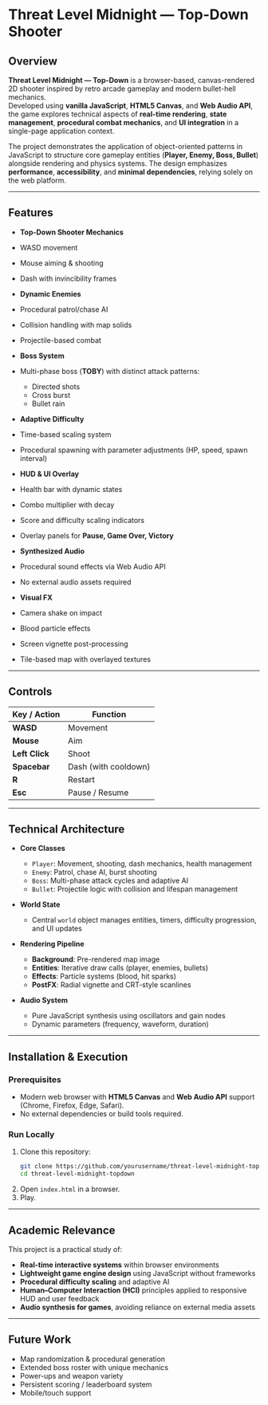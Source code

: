 # Threat Level Midnight — Top-Down Shooter

## Overview  
**Threat Level Midnight — Top-Down** is a browser-based, canvas-rendered 2D shooter inspired by retro arcade gameplay and modern bullet-hell mechanics.  
Developed using **vanilla JavaScript**, **HTML5 Canvas**, and **Web Audio API**, the game explores technical aspects of **real-time rendering**, **state management**, **procedural combat mechanics**, and **UI integration** in a single-page application context.

The project demonstrates the application of object-oriented patterns in JavaScript to structure core gameplay entities (**Player, Enemy, Boss, Bullet**) alongside rendering and physics systems. The design emphasizes **performance**, **accessibility**, and **minimal dependencies**, relying solely on the web platform.

---

## Features  

-  **Top-Down Shooter Mechanics**  
  - WASD movement  
  - Mouse aiming & shooting  
  - Dash with invincibility frames  

-  **Dynamic Enemies**  
  - Procedural patrol/chase AI  
  - Collision handling with map solids  
  - Projectile-based combat  

-  **Boss System**  
  - Multi-phase boss (**TOBY**) with distinct attack patterns:  
    - Directed shots  
    - Cross burst  
    - Bullet rain  

-  **Adaptive Difficulty**  
  - Time-based scaling system  
  - Procedural spawning with parameter adjustments (HP, speed, spawn interval)  

-  **HUD & UI Overlay**  
  - Health bar with dynamic states  
  - Combo multiplier with decay  
  - Score and difficulty scaling indicators  
  - Overlay panels for **Pause, Game Over, Victory**  

-  **Synthesized Audio**  
  - Procedural sound effects via Web Audio API  
  - No external audio assets required  

-  **Visual FX**  
  - Camera shake on impact  
  - Blood particle effects  
  - Screen vignette post-processing  
  - Tile-based map with overlayed textures  

---

## Controls  

| Key / Action   | Function   |
|----------------|------------|
| **WASD**       | Movement   |
| **Mouse**      | Aim        |
| **Left Click** | Shoot      |
| **Spacebar**   | Dash (with cooldown) |
| **R**          | Restart    |
| **Esc**        | Pause / Resume |

---

## Technical Architecture  

- **Core Classes**  
  - `Player`: Movement, shooting, dash mechanics, health management  
  - `Enemy`: Patrol, chase AI, burst shooting  
  - `Boss`: Multi-phase attack cycles and adaptive AI  
  - `Bullet`: Projectile logic with collision and lifespan management  

- **World State**  
  - Central `world` object manages entities, timers, difficulty progression, and UI updates  

- **Rendering Pipeline**  
  - **Background**: Pre-rendered map image  
  - **Entities**: Iterative draw calls (player, enemies, bullets)  
  - **Effects**: Particle systems (blood, hit sparks)  
  - **PostFX**: Radial vignette and CRT-style scanlines  

- **Audio System**  
  - Pure JavaScript synthesis using oscillators and gain nodes  
  - Dynamic parameters (frequency, waveform, duration)  

---

## Installation & Execution  

### Prerequisites  
- Modern web browser with **HTML5 Canvas** and **Web Audio API** support (Chrome, Firefox, Edge, Safari).  
- No external dependencies or build tools required.  

### Run Locally  
1. Clone this repository:  
   ```bash
   git clone https://github.com/yourusername/threat-level-midnight-topdown.git
   cd threat-level-midnight-topdown
2. Open `index.html` in a browser.  
3. Play.  

---

## Academic Relevance  

This project is a practical study of:  
- **Real-time interactive systems** within browser environments  
- **Lightweight game engine design** using JavaScript without frameworks  
- **Procedural difficulty scaling** and adaptive AI  
- **Human–Computer Interaction (HCI)** principles applied to responsive HUD and user feedback  
- **Audio synthesis for games**, avoiding reliance on external media assets  

---

## Future Work  

- Map randomization & procedural generation  
- Extended boss roster with unique mechanics  
- Power-ups and weapon variety  
- Persistent scoring / leaderboard system  
- Mobile/touch support  
